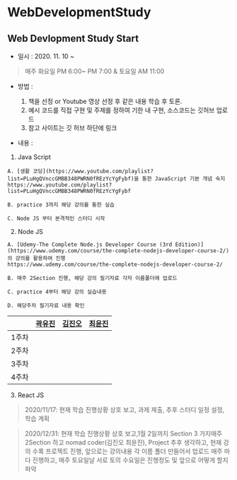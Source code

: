 # WebDevelopmentStudy

## Web Devlopment Study Start
 - 일시 : 2020. 11. 10 ~
 > 매주 화요일 PM 6:00~ PM 7:00  &  토요일 AM 11:00
 
 - 방법 : 
   1. 책을 선정 or Youtube 영상 선정 후 같은 내용 학습 후 토론.
   2. 예시 코드를 직접 구현 및 주제를 정하여  기한 내 구현, 소스코드는 깃허브 업로드
   3. 참고 사이트는 깃 허브 하단에 링크

 - 내용 :

  1. Java Script
    
    A. [생활 코딩](https://www.youtube.com/playlist?list=PLuHgQVnccGMBB348PWRN0fREzYcYgFybf)을 통한 JavaScript 기본 개념 숙지
    https://www.youtube.com/playlist?list=PLuHgQVnccGMBB348PWRN0fREzYcYgFybf

    B. practice 3까지 해당 강의를 통한 실습

    C. Node JS 부터 본격적인 스터디 시작

  2. Node JS
    
    A. [Udemy-The Complete Node.js Developer Course (3rd Edition)](https://www.udemy.com/course/the-complete-nodejs-developer-course-2/)의 강의를 활용하여 진행
    https://www.udemy.com/course/the-complete-nodejs-developer-course-2/

    B. 매주 2Section 진행, 해당 강의 필기자료 각자 이름폴더에 업로드
    
    C. practice 4부터 해당 강의 실습내용 

    D. 해당주차 필기자료 내용 확인

  |       | [곽유진](https://github.com/dbelse)          | [김진오](https://github.com/Kimjino1996)        | [최윤진](https://github.com/yoonjin-choi)        |
  | :---: | ---------- | -------- | ------- |
  | 1주차 |  |  |  |
  | 2주차 |  |  |  |
  | 3주차 |  |  |  |
  | 4주차 |  |  |  |


  3. React JS

  > 2020/11/17: 
  >현재 학습 진행상황 상호 보고, 과제 제출, 추후 스터디 일정 설정, 학습 계획

  > 2020/12/31:
  >현재 학습 진행상황 상호 보고,1월 2일까지 Section 3 가지매주 2Section 하고 nomad coder(김진오 최윤진), Project 추후 생각하고, 현재 강의 수록 프로젝트 진행, 앞으로는 강의내용 각 이름 폴더 만들어서 업로드 매주 마다 진행하고, 매주 토요일날 서로 토의 수요일은 진행정도 및 앞으로 어떻게 할지 파악 
